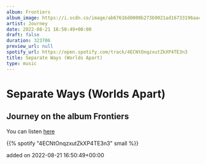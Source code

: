 ```yaml
---
album: Frontiers
album_image: https://i.scdn.co/image/ab67616d0000b273b9021ad16733196aacf253c1
artist: Journey
date: 2022-08-21 16:50:49+00:00
draft: false
duration: 323706
preview_url: null
spotify_url: https://open.spotify.com/track/4ECNtOnqzxutZkXP4TE3n3
title: Separate Ways (Worlds Apart)
type: music
---
```



# Separate Ways (Worlds Apart)

## Journey on the album Frontiers

You can listen [here](https://open.spotify.com/track/4ECNtOnqzxutZkXP4TE3n3)

{{% spotify "4ECNtOnqzxutZkXP4TE3n3" small %}}

added on 2022-08-21 16:50:49+00:00
